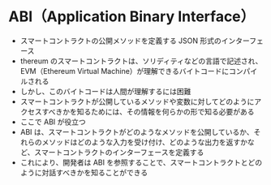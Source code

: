 # ABI（Application Binary Interface）

- スマートコントラクトの公開メソッドを定義する JSON 形式のインターフェース
- thereum のスマートコントラクトは、ソリディティなどの言語で記述され、EVM（Ethereum Virtual Machine）が理解できるバイトコードにコンパイルされる
- しかし、このバイトコードは人間が理解するには困難
- スマートコントラクトが公開しているメソッドや変数に対してどのようにアクセスすべきかを知るためには、その情報を何らかの形で知る必要がある
- ここで ABI が役立つ
- ABI は、スマートコントラクトがどのようなメソッドを公開しているか、それらのメソッドはどのような入力を受け付け、どのような出力を返すかなど、スマートコントラクトのインターフェースを定義する
- これにより、開発者は ABI を参照することで、スマートコントラクトとどのように対話すべきかを知ることができる
